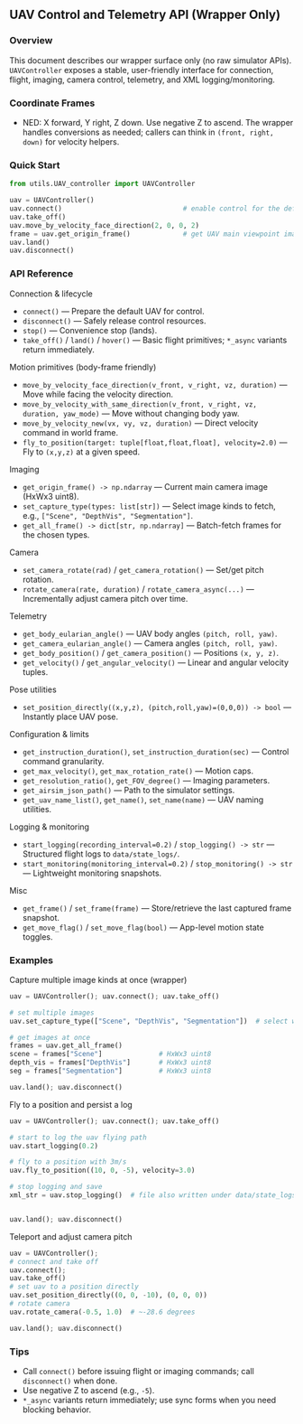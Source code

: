 ## UAV Control and Telemetry API (Wrapper Only)

### Overview
This document describes our wrapper surface only (no raw simulator APIs). `UAVController` exposes a stable, user-friendly interface for connection, flight, imaging, camera control, telemetry, and XML logging/monitoring.

### Coordinate Frames
- NED: X forward, Y right, Z down. Use negative Z to ascend. The wrapper handles conversions as needed; callers can think in `(front, right, down)` for velocity helpers.

### Quick Start
```python
from utils.UAV_controller import UAVController

uav = UAVController()
uav.connect()                              # enable control for the default UAV
uav.take_off()
uav.move_by_velocity_face_direction(2, 0, 0, 2)
frame = uav.get_origin_frame()             # get UAV main viewpoint images (numpy HxWx3 uint8)
uav.land()
uav.disconnect()
```

### API Reference

Connection & lifecycle
- `connect()` — Prepare the default UAV for control.
- `disconnect()` — Safely release control resources.
- `stop()` — Convenience stop (lands).
- `take_off()` / `land()` / `hover()` — Basic flight primitives; `*_async` variants return immediately.

Motion primitives (body-frame friendly)
- `move_by_velocity_face_direction(v_front, v_right, vz, duration)` — Move while facing the velocity direction.
- `move_by_velocity_with_same_direction(v_front, v_right, vz, duration, yaw_mode)` — Move without changing body yaw.
- `move_by_velocity_new(vx, vy, vz, duration)` — Direct velocity command in world frame.
- `fly_to_position(target: tuple[float,float,float], velocity=2.0)` — Fly to `(x,y,z)` at a given speed.

Imaging
- `get_origin_frame() -> np.ndarray` — Current main camera image (HxWx3 uint8).
- `set_capture_type(types: list[str])` — Select image kinds to fetch, e.g., `["Scene", "DepthVis", "Segmentation"]`.
- `get_all_frame() -> dict[str, np.ndarray]` — Batch-fetch frames for the chosen types.

Camera
- `set_camera_rotate(rad)` / `get_camera_rotation()` — Set/get pitch rotation.
- `rotate_camera(rate, duration)` / `rotate_camera_async(...)` — Incrementally adjust camera pitch over time.

Telemetry
- `get_body_eularian_angle()` — UAV body angles `(pitch, roll, yaw)`.
- `get_camera_eularian_angle()` — Camera angles `(pitch, roll, yaw)`.
- `get_body_position()` / `get_camera_position()` — Positions `(x, y, z)`.
- `get_velocity()` / `get_angular_velocity()` — Linear and angular velocity tuples.

Pose utilities
- `set_position_directly((x,y,z), (pitch,roll,yaw)=(0,0,0)) -> bool` — Instantly place UAV pose.

Configuration & limits
- `get_instruction_duration()`, `set_instruction_duration(sec)` — Control command granularity.
- `get_max_velocity()`, `get_max_rotation_rate()` — Motion caps.
- `get_resolution_ratio()`, `get_FOV_degree()` — Imaging parameters.
- `get_airsim_json_path()` — Path to the simulator settings.
- `get_uav_name_list()`, `get_name()`, `set_name(name)` — UAV naming utilities.

Logging & monitoring
- `start_logging(recording_interval=0.2)` / `stop_logging() -> str` — Structured flight logs to `data/state_logs/`.
- `start_monitoring(monitoring_interval=0.2)` / `stop_monitoring() -> str` — Lightweight monitoring snapshots.

Misc
- `get_frame()` / `set_frame(frame)` — Store/retrieve the last captured frame snapshot.
- `get_move_flag()` / `set_move_flag(bool)` — App-level motion state toggles.

### Examples

Capture multiple image kinds at once (wrapper)
```python
uav = UAVController(); uav.connect(); uav.take_off()

# set multiple images
uav.set_capture_type(["Scene", "DepthVis", "Segmentation"])  # select wrapper-supported kinds

# get images at once
frames = uav.get_all_frame()
scene = frames["Scene"]              # HxWx3 uint8
depth_vis = frames["DepthVis"]       # HxWx3 uint8
seg = frames["Segmentation"]         # HxWx3 uint8

uav.land(); uav.disconnect()
```

Fly to a position and persist a log
```python
uav = UAVController(); uav.connect(); uav.take_off()

# start to log the uav flying path
uav.start_logging(0.2)

# fly to a position with 3m/s
uav.fly_to_position((10, 0, -5), velocity=3.0)

# stop logging and save
xml_str = uav.stop_logging()  # file also written under data/state_logs/


uav.land(); uav.disconnect()
```

Teleport and adjust camera pitch
```python
uav = UAVController(); 
# connect and take off
uav.connect(); 
uav.take_off()
# set uav to a position directly
uav.set_position_directly((0, 0, -10), (0, 0, 0))
# rotate camera
uav.rotate_camera(-0.5, 1.0)  # ~-28.6 degrees

uav.land(); uav.disconnect()
```

### Tips
- Call `connect()` before issuing flight or imaging commands; call `disconnect()` when done.
- Use negative Z to ascend (e.g., `-5`).
- `*_async` variants return immediately; use sync forms when you need blocking behavior.


